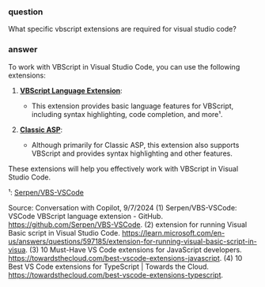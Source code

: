 ### question

What specific vbscript extensions are required for visual studio code?

### answer

To work with VBScript in Visual Studio Code, you can use the following extensions:

1. **[VBScript Language Extension](https://github.com/Serpen/VBS-VSCode)**:

   - This extension provides basic language features for VBScript, including syntax highlighting, code completion, and more¹.

2. **[Classic ASP](https://marketplace.visualstudio.com/items?itemName=ilich8086.aspclassic)**:
   - Although primarily for Classic ASP, this extension also supports VBScript and provides syntax highlighting and other features.

These extensions will help you effectively work with VBScript in Visual Studio Code.

¹: [Serpen/VBS-VSCode](https://github.com/Serpen/VBS-VSCode)

Source: Conversation with Copilot, 9/7/2024
(1) Serpen/VBS-VSCode: VSCode VBScript language extension - GitHub. https://github.com/Serpen/VBS-VSCode.
(2) extension for running Visual Basic script in Visual Studio Code. https://learn.microsoft.com/en-us/answers/questions/597185/extension-for-running-visual-basic-script-in-visua.
(3) 10 Must-Have VS Code extensions for JavaScript developers. https://towardsthecloud.com/best-vscode-extensions-javascript.
(4) 10 Best VS Code extensions for TypeScript | Towards the Cloud. https://towardsthecloud.com/best-vscode-extensions-typescript.
